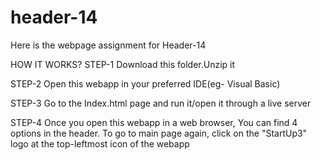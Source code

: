 # header-14
Here is the webpage assignment for Header-14

HOW IT WORKS?
STEP-1
      Download this folder.Unzip it

STEP-2
      Open this webapp in your preferred IDE(eg- Visual Basic)

STEP-3
      Go to the Index.html page and run it/open it through a live server

STEP-4
      Once you open this webapp in a web browser, You can find 4 options in the header.
      To go to main page again, click on the "StartUp3" logo at the top-leftmost icon of the webapp
